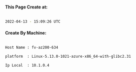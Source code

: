 
   
#### This Page Create at:

```bash

2022-04-13 - 15:09:26 UTC

```

#### Create By Machine:

```bash

Host Name : fv-az200-634

platform  : Linux-5.13.0-1021-azure-x86_64-with-glibc2.31

Ip Local  : 10.1.0.4

```

